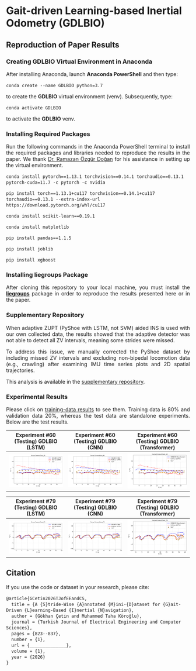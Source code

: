 <h1>Gait-driven Learning-based Inertial Odometry (GDLBIO)</h1>

<h2>Reproduction of Paper Results</h2>

<h3>Creating GDLBIO Virtual Environment in Anaconda</h3>

<p align="justify">After installing Anaconda, launch <b>Anaconda PowerShell</b> and then type:</p>

<pre><code>conda create --name GDLBIO python=3.7
</code></pre>

<p align="justify">to create the <b>GDLBIO</b> virtual environment (venv). Subsequently, type:</p>

<pre><code>conda activate GDLBIO
</code></pre>

<p align="justify">to activate the <b>GDLBIO</b> venv.</p>

<h3>Installing Required Packages</h3>

<p align="justify">Run the following commands in the Anaconda PowerShell terminal to install the required packages and libraries needed to reproduce the results in the paper. We thank <a href="https://scholar.google.com.tr/citations?user=F2NkKNAAAAAJ&hl=tr" target="_blank">Dr. Ramazan Özgür Doğan</a> for his assistance in setting up the virtual environment.</p>

<pre><code>conda install pytorch==1.13.1 torchvision==0.14.1 torchaudio==0.13.1 pytorch-cuda=11.7 -c pytorch -c nvidia
</code></pre>

<pre><code>pip install torch==1.13.1+cu117 torchvision==0.14.1+cu117 torchaudio==0.13.1 --extra-index-url https://download.pytorch.org/whl/cu117
</code></pre>

<pre><code>conda install scikit-learn==0.19.1
</code></pre>

<pre><code>conda install matplotlib
</code></pre>

<pre><code>pip install pandas==1.1.5
</code></pre>

<pre><code>pip install joblib
</code></pre>

<pre><code>pip install xgboost
</code></pre>

<h3>Installing <b>liegroups</b> Package</h3>

<p align="justify">After cloning this repository to your local machine, you must install the <a href="https://github.com/utiasSTARS/liegroups" target="_blank"><b>liegroups</b></a> package in order to reproduce the results presented here or in the paper.</p>

<h3>Supplementary Repository</h3>

<p align="justify">When adaptive ZUPT (PyShoe with LSTM, not SVM) aided INS is used with our own collected data, the results showed that the adaptive detector was not able to detect all ZV intervals, meaning some strides were missed.</p>

<p align="justify">To address this issue, we manually corrected the PyShoe dataset by including missed ZV intervals and excluding non-bipedal locomotion data (e.g., crawling) after examining IMU time series plots and 2D spatial trajectories.</p>

<p align="justify">This analysis is available in the <a href="https://github.com/mtahakoroglu/gait-driven-inertial-navigation-dataset" target="_blank">supplementary repository</a>.</p>

<h3>Experimental Results</h3>

<p align="justify">Please click on <a href="https://github.com/mtahakoroglu/gait-driven-learning-based-inertial-odometry/tree/main/results/figs/training">training-data results</a> to see them. Training data is 80% and validation data 20%, whereas the test data are standalone experiments. Below are the test results.</p>

| Experiment #60 (Testing) GDLBIO (LSTM) | Experiment #60 (Testing) GDLBIO (CNN) | Experiment #60 (Testing) GDLBIO (Transformer) |
| :--: | :--: | :--: |
| <img src="results/figs/SensorConnectData_60_GDLBIO_LSTM.png" alt="an example trajectory result for GDLBIO (LSTM) vs. PyShoe (LSTM)" width="500" height="auto"> | <img src="results/figs/SensorConnectData_60_GDLBIO_CNN.png" alt="an example trajectory result for GDLBIO (CNN) vs. PyShoe (LSTM)" width="500" height="auto"> | <img src="results/figs/SensorConnectData_60_GDLBIO_Transformer.png" alt="an example trajectory result for GDLBIO (Transformer) vs. PyShoe (LSTM)" width="500" height="auto"> |

| Experiment #79 (Testing) GDLBIO (LSTM) | Experiment #79 (Testing) GDLBIO (CNN) | Experiment #79 (Testing) GDLBIO (Transformer) |
| :--: | :--: | :--: |
| <img src="results/figs/SensorConnectData_79_GDLBIO_LSTM.png" alt="an example trajectory result for GDLBIO (LSTM) vs. PyShoe (LSTM)" width="500" height="auto"> | <img src="results/figs/SensorConnectData_79_GDLBIO_CNN.png" alt="an example trajectory result for GDLBIO (CNN) vs. PyShoe (LSTM)" width="500" height="auto"> | <img src="results/figs/SensorConnectData_79_GDLBIO_Transformer.png" alt="an example trajectory result for GDLBIO (Transformer) vs. PyShoe (LSTM)" width="500" height="auto"> |

<h2>Citation</h2>

<p align="justify">If you use the code or dataset in your research, please cite:</p>

<pre><code>@article{GCetin2026TJofEEandCS,
  title = {A {S}tride-Wise {A}nnotated {M}ini-{D}ataset for {G}ait-Driven {L}earning-Based {I}nertial {N}avigation},
  author = {Gökhan Çetin and Muhammed Taha Köroğlu},
  journal = {Turkish Journal of Electrical Engineering and Computer Sciences},
  pages = {823--837},
  number = {1},
  url = {______________},
  volume = {1},
  year = {2026}
}
</code></pre>

<!--
<h3>Adaptive and Robust ZUPT Detection Studies</h3>

<p align="justify">Adaptive ZUPT studies [<a href="#ref1" id="gobacktoref1">1</a>, <a href="#ref2" id="gobacktoref2">2</a>, <a href="#ref3" id="gobacktoref3">3</a>, <a href="#ref4" id="gobacktoref4">4</a>]. Liu <i>et al.</i> proposed an improved generalized likelihood ratio test (IGLRT) approach by using Vicon and Hallway experiments of PyShoe dataset <a href="#ref1" id="gobacktoref1">[1]</a>. Robust ZUPT detection studies employ various non-inertial sensing technologies such as magnetic sensors [<a href="#ref5 id="gobacktoref5"">5</a>], dynamic vision sensors (i.e., event cameras) [<a href="#ref6" id="gobacktoref6">6</a>], range sensor (i.e., ulrasonic sensor) [<a href="#ref7" id="gobacktoref7">7</a>] to accurately detect ZUPT samples in gait cycle and improve INS results.</p>

<h2>Foot-Mounted Pedestrian Inertial Navigation Datasets</h2>
<p align="justify">There are various datasets that are annotated with VICON equipments. Some datasets are public [8-9]. Some datasets are not public [13-15]. OptiTrack (an optical motion capture system) study uses Heuristic Drift Reduction (HRD) to deal with heading errors [15].</p>


<h3>About PyShoe Dataset</h3>
<h4>Johan Wahlström & Isaac Skog's comments</h4>
<p align="justify"><b>Wahlström</b> <i>et al.</i> states that a reasonable approach to detect the actual ZUPT samples in a gait cycle would be to label the sensor unit as stationary whenever the velocity is zero [13]. This approach suffers from sensor and modeling errors as mentioned in [13]. More importantly, as the gait speed of the pedestrian changes, the threshold has to be calibrated. The natural solution is to set this threshold in such a way that the navigation performance is optimized. This idea is explored in PyShoe, where several zero-velocity detectors with different fixed thresholds were applied, one by one, to a number of motion trials (sequences of training data). This included both conventional detectors (e.g., SHOE, ARED) based on foot-mounted inertial measurements and detectors that utilized velocity estimates from high-accuracy reference systems (i.e., VICON). For each motion trial, ground-truth zero-velocity labels are extracted from the detector-threshold pair that gave the best positioning performance. To ensure that the best-performing fixed-threshold detector is approximately optimal over a given motion trial (so that there is no time-varying threshold that will give a substantially better performance), the environment and gait style (e.g., walking, running) were fixed within each individual motion trial.</p>

<p align="justify">PyShoe dataset is divided into two groups: Training and testing data. The training data - consisting of walking, running, stair-climbing, and crawling - was recorded from one user in a motion capture area of about 5m x 5m, and includes ground truth position from a camera tracking system. The testing data is divided into two subsets. The first subset was recorded in the hallways of a university building and includes ground truth at manually surveyed locations. This subset was recorded from five users alternating between walking and running. The second subset was recorded from one user walking up and down a staircase and includes ground truth vertical position data on a per-flight basis. In addition, each data recording in the second subset started and ended at the same position, and thus, the position accuracy can be evaluated based on
the corresponding loop-closure error. In [98], this data set was used to compare the performance of six zero-velocity detectors. Code was provided alongside the data.</p>

<h3>Studies that use PyShoe</h3>
<p align="justify">In [1] it says: "Publicly Mixed-Motion Dataset (referring to PyShoe): This dataset consists of the VICON dataset, the Hallway dataset, and the stairs-climbing dataset. The VICON dataset is collected by a LORD Micro-Strain 3DM-GX3-25 IMU at 200 Hz. As pointed out in PyShoe, it consists of 60 experiments, which not only includes walking and running modes but also stair-climbing and crawling modes. Both the Hallway dataset and the stairs-climbing dataset are collected by a Vector Nav VN−100 IMU at 200 Hz. The Hallway dataset consists of 38 motion experiments, which includes walking, running, and combined motion modes. The ground truth of the Hallway dataset is obtained by measuring the locations of the flat markers on the floor. A handheld trigger is given to record the current location versus the known marker location. In the stairs-climbing dataset, only the heights of trajectories are recorded."</p>
<p align="justify">In [1], PyShoe dataset is used to detect the ZVPs for the proposed IGLRT detector, in which not only the ground-truth position information is provided but also the ground-truth binary zero-velocity labels (moving versus stationary) are also provided. Since the trajectories of trials in the VICON dataset are very short, the Hallway dataset is also used to evaluate the performance of the proposed IGLRT detector.</p>
-->

<!--
<h3>REFERENCES</h3>
<p align="justify" id="ref1"><a href="#gobacktoref1">[1]</a> X. Liu, N. Li and Y. Zhang, <a href="https://ieeexplore.ieee.org/document/9956821" target="_blank">"A Novel Adaptive Zero Velocity Detection Algorithm Based on Improved General Likelihood Ratio Test Detector,"</a> in <i>IEEE Sensors Journal</i>, vol. 22, no. 24, pp. 24479-24492, 2022.</p>
<p align="justify" id="ref2"><a href="#gobacktoref2">[2]</a> B. Wagstaff, V. Peretroukhin and J. Kelly, <a href="https://ieeexplore.ieee.org/document/8115947" target="_blank">"Improving foot-mounted inertial navigation through real-time motion classification,"</a> in <i>2017 International Conference on Indoor Positioning and Indoor Navigation (IPIN)</i>, Sapporo, Japan, 2017, pp. 1-8.</p>
<p align="justify" id="ref3"><a href="#gobacktoref3">[3]</a> E. Sangenis, C. -S. Jao and A. M. Shkel, <a href="https://ieeexplore.ieee.org/abstract/document/9967027" target="_blank">"SVM-based Motion Classification Using Foot-mounted IMU for ZUPT-aided INS,"</a> in <i>2022 IEEE Sensors</i>, Dallas, TX, USA, 2022, pp. 1-4.</p>
<p align="justify" id="ref4"><a href="#gobacktoref4">[4]</a> Y. Wang and A. M. Shkel, <a href="https://ieeexplore.ieee.org/document/8861375" target="_blank">"Adaptive Threshold for Zero-Velocity Detector in ZUPT-Aided Pedestrian Inertial Navigation,"</a> in <i>IEEE Sensors Letters</i>, vol. 3, no. 11, pp. 1-4, 2019.</p>
<p align="justify" id="ref5"><a href="#gobacktoref5">[5]</a> Y. Wang and A. M. Shkel, <a href="https://ieeexplore.ieee.org/document/9133730" target="_blank">"A Review on ZUPT-Aided Pedestrian Inertial Navigation,"</a> in <i>2020 27th Saint Petersburg International Conference on Integrated Navigation Systems (ICINS)</i>, St. Petersburg, Russia, 2020.</p>
<p align="justify" id="ref6"><a href="#gobacktoref6">[6]</a> J. Wahlström, I. Skog, F. Gustafsson, A. Markham and N. Trigoni, <a href="https://ieeexplore.ieee.org/abstract/document/8715398" target="_blank">"Zero-Velocity Detection—A Bayesian Approach to Adaptive Thresholding,"</a> in <i>IEEE Sensors Letters</i>, vol. 3, no. 6, pp. 1-4, June 2019.</p>
<p align="justify" id="ref7"><a href="#gobacktoref7">[7]</a> Z. Meng, Z. Deng, P. Zhang and Z. Li, <a href="https://ieeexplore.ieee.org/document/10472598" target="_blank">"Adaptive Mid-Stance Phase Observer-Aided Pedestrian Inertial Navigation System for Varying Gait Speeds,"</a> in <i>IEEE Internet of Things Journal</i>, vol. 11, no. 12, pp. 21904-21915, 15 June, 2024.</p>
<p align="justify" #id="ref8"><a href="#gobacktoref8">[8]</a> C. . -S. Jao, K. Stewart, J. Conradt, E. Neftci and A. M. Shkel, <a href="https://ieeexplore.ieee.org/document/9244906" target="_blank">"Zero Velocity Detector for Foot-mounted Inertial Navigation System Assisted by a Dynamic Vision Sensor,"</a> in <i>2020 DGON Inertial Sensors and Systems (ISS)</i>, Braunschweig, Germany, 2020, pp. 1-18.</p>
<p align="justify" #id="ref9"><a href="#gobacktoref9">[9]</a> C. -S. Jao, Y. Wang and A. M. Shkel, <a href="https://ieeexplore.ieee.org/document/9278755" target="_blank">"A Zero Velocity Detector for Foot-mounted Inertial Navigation Systems Aided by Downward-facing Range Sensor,"</a> in <i>2020 IEEE SENSORS</i>, Rotterdam, Netherlands, 2020, pp. 1-4.</p>
<p align="justify" #id="ref10"><a href="#gobacktoref10">[10]</a> <a href="https://starslab.ca/foot-mounted-inertial-navigation-dataset/">University of Toronto STARS Lab. Foot-Mounted Inertial Navigation Dataset</a></p>
<p align="justify" #id="ref11"><a href="#gobacktoref11">[11]</a> Brandon Wagstaff, Valentin Peretroukhin, Jonathan Kelly, July 20, 2021, <a href="https://ieee-dataport.org/open-access/university-toronto-foot-mounted-inertial-navigation-dataset" target="_blank">"University of Toronto Foot-Mounted Inertial Navigation Dataset"</a>, IEEE Dataport, doi: <a href="https://dx.doi.org/10.21227/v1z6-9z84">https://dx.doi.org/10.21227/v1z6-9z84</a>.</p>
<p align="justify" #id="ref12"><a href="#gobacktoref10">[12]</a> J. Wahlström and I. Skog, <a href="https://ieeexplore.ieee.org/document/9174869" target="_blank">"Fifteen Years of Progress at Zero Velocity: A Review,"</a> in <i>IEEE Sensors Journal</i>, vol. 21, no. 2, pp. 1139-1151, 15 Jan., 2021.</p>
<p align="justify"#id="ref13"><a href="#gobacktoref13">[13]</a> Guimarães, V.; Sousa, I.; Correia, M.V. <a href="https://www.mdpi.com/1424-8220/21/11/3940" target="_blank">Orientation-Invariant Spatio-Temporal Gait Analysis Using Foot-Worn Inertial Sensors.</a> <i>Sensors</i> 2021, 21, 3940.</p>
<p align="justify"#id="ref14"><a href="#gobacktoref14">[14]</a> Guimarães, V.; Sousa, I.; Correia, M.V. <a href="https://www.mdpi.com/1424-8220/21/22/7517" target="_blank">A Deep Learning Approach for Foot Trajectory Estimation in Gait Analysis Using Inertial Sensors.</a> <i>Sensors</i> 2021, 21, 7517.</p>
<p align="justify"#id="ref15"><a href="#gobacktoref15">[15]</a> J. Li et al., <a href="https://ieeexplore.ieee.org/abstract/document/10229495" taget="_blank">"Learning-Based Stance Phase Detection and Multisensor Data Fusion for ZUPT-Aided Pedestrian Dead Reckoning System,"</a> in <i>IEEE Internet of Things Journal</i>, vol. 11, no. 4, pp. 5899-5911, 15 Feb., 2024.</p>
</ul>
